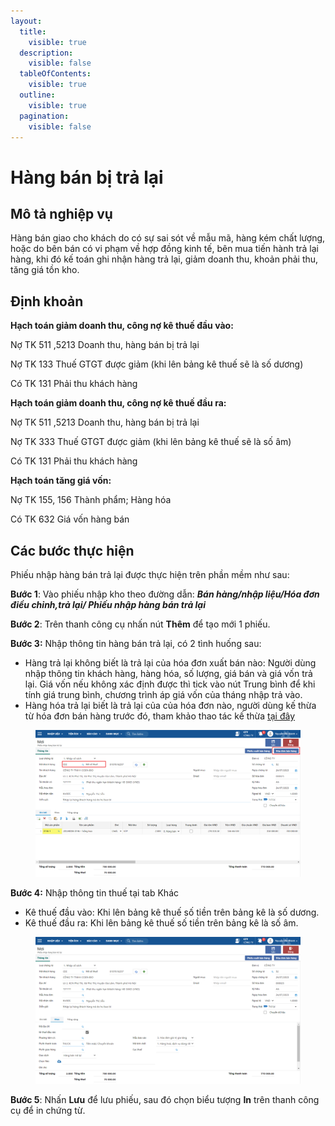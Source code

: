 ```yaml
---
layout:
  title:
    visible: true
  description:
    visible: false
  tableOfContents:
    visible: true
  outline:
    visible: true
  pagination:
    visible: false
---
```


# Hàng bán bị trả lại

## Mô tả nghiệp vụ

Hàng bán giao cho khách do có sự sai sót về mẫu mã, hàng kém chất lượng, hoặc do bên bán có vi phạm về hợp đồng kinh tế, bên mua tiến hành trả lại hàng, khi đó kế toán ghi nhận hàng trả lại, giảm doanh thu, khoản phải thu, tăng giá tồn kho.

## Định khoản

**Hạch toán giảm doanh thu, công nợ kê thuế đầu vào:**

Nợ TK 511 ,5213 Doanh thu, hàng bán bị trả lại

Nợ TK 133 Thuế GTGT được giảm (khi lên bảng kê thuế sẽ là số dương)

Có TK 131 Phải thu khách hàng

**Hạch toán giảm doanh thu, công nợ kê thuế đầu ra:**

Nợ TK 511 ,5213 Doanh thu, hàng bán bị trả lại

Nợ TK 333 Thuế GTGT được giảm (khi lên bảng kê thuế sẽ là số âm)

Có TK 131 Phải thu khách hàng

**Hạch toán tăng giá vốn:**

Nợ TK 155, 156 Thành phẩm; Hàng hóa

Có TK 632 Giá vốn hàng bán

## Các bước thực hiện

Phiếu nhập hàng bán trả lại được thực hiện trên phần mềm như sau:

**Bước 1**: Vào phiếu nhập kho theo đường dẫn: _**Bán hàng/nhập liệu/Hóa đơn điều chỉnh,trả lại/ Phiếu nhập hàng bán trả lại**_

**Bước 2**: Trên thanh công cụ nhấn nút **Thêm** để tạo mới 1 phiếu.

**Bước 3:** Nhập thông tin hàng bán trả lại, có 2 tình huống sau:

* Hàng trả lại không biết là trả lại của hóa đơn xuất bán nào: Người dùng nhập thông tin khách hàng, hàng hóa, số lượng, giá bán và giá vốn trả lại. Giá vốn nếu không xác định được thì tick vào nút Trung bình để khi tính giá trung bình, chương trình áp giá vốn của tháng nhập trả vào.
* Hàng hóa trả lại biết là trả lại của của hóa đơn nào, người dùng  kế thừa từ hóa đơn bán hàng trước đó, tham khảo thao tác kế thừa [tại đây](http://127.0.0.1:5000/s/rcD7ImF1NXzNzFohN8p5/thao-tac-chuc-nang-tren-he-thong/ke-thua-du-lieu-theo-quy-trinh)

<figure><img src="../../.gitbook/assets/Nhập hàng bán bị trả lại.png" alt=""><figcaption></figcaption></figure>

**Bước 4:** Nhập thông tin thuế tại tab Khác

* Kê thuế đầu vào: Khi lên bảng kê thuế số tiền trên bảng kê là số dương.
* Kê thuế đầu ra: Khi lên bảng kê thuế số tiền trên bảng kê là số âm.

<figure><img src="../../.gitbook/assets/Nhập hàng bán bị trả lại 2.png" alt=""><figcaption></figcaption></figure>

**Bước 5**: Nhấn **Lưu** để lưu phiếu, sau đó chọn biểu tượng **In** trên thanh công cụ để in chứng từ.
